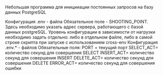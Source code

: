 Небольшая программа для иницииации постоянных запросов на базу данных PostgreSQL

Конфигурация .env - файла
Обязательное поле - SHOOTING_POINT. Здесь необходимо указать адрес сервера, работающего с базой данных postgreSQL.
Уровень конфигурации в зависимости от нагрузки необходимо задать отдельно: либо в отдельном файле, либо в самой строке скрипта при запуске с использованием cross-env
Конфигурация .env.\* - файлов
Обязательные поля:
PORT = текущий порт
SELECT_ACT= количество секунд для совершения SELECT
INSERT_ACT= количество секунд для совершения INSERT
DELETE_ACT= количество секунд для совершения DELETE
ERROR_ACT= количество секунд для совершения ошибки
